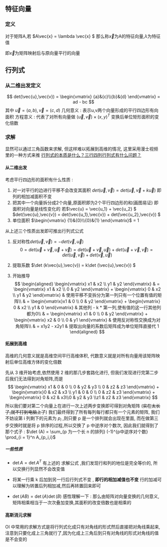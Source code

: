 ## 特征向量
### 定义
对于矩阵A,若
$A\vec{x} = \lambda \vec{x} $
那么称$\vec{x}$为A的特征向量,$\lambda$为特征值

即$\vec{x}$为矩阵映射后与原向量平行的向量

## 行列式
### 从二维出发定义
$$
det(\vec{u},\vec{v}) = \begin{vmatrix}
    {a}&{c}\\{b}&{d}
\end{vmatrix} = ad - bc
$$
其中 $\vec{u} = (a,b) , \vec{v} = (c,d)$
几何意义 : 表示u,v两个向量形成的平行四边形有向面积
方程意义 : 代表了对所有向量做 $(\vec{u},\vec{v}) \times (x,y)^T$ 变换后单位矩形面积的变化倍数
### 求解
显然可以通过三角函数来求解,
但这样难以拓展到高维的情况,
这里采用漫士视频里的一种方式来推
[行列式的本质是什么？三行四列行列式有什么问题？](https://www.bilibili.com/video/BV13e411m7Js/)
#### 从二维出发
考虑平行四边形的面积有什么性质 :

1. 对一对平行的边进行平移不会改变其面积
$det(\vec{u},\vec{v}) = det(\vec{u},\vec{v} + k\vec{u})$
即列的相加减面积不变
2. 把其中一个向量拆分成2个向量,原面积即为2个平行四边形的和(画图易证)
即面积对向量是线性变化的
若$\vec{u} = \vec{u_1} + \vec{u_2} $
$det(\vec{u},\vec{v}) = det(\vec{u_1},\vec{v}) + det(\vec{u_2},\vec{v}) $
3. 单位面积
$\begin{vmatrix}
    {1}&{0}\\{0}&{1}
\end{vmatrix}$ = 1

从上述三个性质出发即可推出行列式公式
1. 反对称性$det(\vec{u},\vec{v}) = -det(\vec{v},\vec{u})$
$$
0 = det(\vec{u} + \vec{v},\vec{u} + \vec{v}) = det(\vec{u} + \vec{v},\vec{u}) + det(\vec{u} + \vec{v},\vec{v}) = det(\vec{u},\vec{v}) + det(\vec{v},\vec{u})
$$

2. 提取系数 $\det (k\vec{u},\vec{v}) = k\det (\vec{u},\vec{v}) $ 

3. 开始推导
$$
\begin{aligned}
\begin{vmatrix}
x1 & x2 \\ y1 & y2
\end{vmatrix} & =
\begin{vmatrix}
x1 & x2 \\ 0 & y2
\end{vmatrix} + \begin{vmatrix}
0 & x2 \\ y1 & y2
\end{vmatrix} & 使用平移不变拆分为第一列只有一个位置有值的矩阵\\
& = \begin{vmatrix}x1 & 0 \\ 0 & y2
\end{vmatrix} + \begin{vmatrix} 0 & x2 \\ y1 & 0
\end{vmatrix} & 其他列 - k * 第一列,使有值的这一行其他列都为0\\
& = \begin{vmatrix} x1 & 0 \\ 0 & y2
\end{vmatrix} + \begin{vmatrix} x2 & 0 \\ 0 & y1
\end{vmatrix} & 使用反对称性交换成为对角矩阵\\
& = x1y2 - x2y1 & 提取出向量的系数后矩阵成为单位矩阵直接代 1
\end{aligned}
$$

#### 拓展到高维
高维的几何意义就是高维空间平行高维体积,
代数意义就是对所有向量用该矩阵映射后单位高维方体的变化倍数

先从 3 维开始考虑,依然使用 2 维的那几步套路化进行,
但我们发现进行完第二步后我们无法得到对角矩阵,而是
$$
\begin{vmatrix} x1 & 0 & 0 \\ 0 & y2 & y3 \\ 0 & z2 & z3
\end{vmatrix} + \begin{vmatrix}0 & x2 & x3 \\ y1 & 0 & 0 \\ 0 & z2 & z3
\end{vmatrix} + \begin{vmatrix} 0 & x2 & x3\\0 & y2 & y3 \\z1 & z2 & z3
\end{vmatrix}
$$
所以我们要对第二个向量上在进行一次上述两步变换即可得到对角矩阵
(~~实在太长了,就不打到电脑上了~~)
我们最终得到了所有每列每行都只有一个元素的矩阵,
我们不妨设第 i 列剩下的元素为 $p_i$ ,则只要 p 是一个排列就会出现在里面,
而在做第三步交换时就是将 p 排序的过程,所以交换了 p 中逆序对个数次,
因此我们就得到了那个式子 :
$\det (A) = \sum_{p 为一个长 n 的排列} (-1)^{p中逆序对个数} \prod_{i = 1}^n A_{p_i,i}$

##### 一些性质
- $\det A = \det A^T$
有上述的 求解公式 ,我们发现行和列的地位是完全等价的,
所以交换行列显然不会改变值
- 将某一行乘 k 后加到另一行后行列式不变 , **即行的相加减值也不变**
行的加减可以理解为转置后列相加减,然后再转置回来即可

- $\det(AB) = \det(A) \det(B)$
感性理解一下 :
那么由矩阵对向量变换的几何意义,
矩阵相乘相当于一次次叠加变换,其面积的改变倍数也是相乘的

#### **高斯消元求解**
OI 中常用的求解方式是将行列式化成只有对角线的形式然后直接把对角线乘起来,
注意到只要化成上三角就行了,因为化成上三角后到只有对角线的形式对角线的值是不会变的